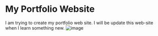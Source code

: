 # My Portfolio Website
I am trying to create my portfolio web site. I will be update this web-site when I learn something new.
![image](https://user-images.githubusercontent.com/36768540/170799941-468ebdad-8bd9-47ea-93d1-d0724a8c953c.png)
